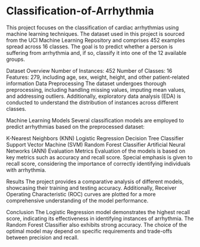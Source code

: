 # Classification-of-Arrhythmia

This project focuses on the classification of cardiac arrhythmias using machine learning techniques. The dataset used in this project is sourced from the UCI Machine Learning Repository and comprises 452 examples spread across 16 classes. The goal is to predict whether a person is suffering from arrhythmia and, if so, classify it into one of the 12 available groups.

Dataset Overview
Number of Instances: 452
Number of Classes: 16
Features: 279, including age, sex, weight, height, and other patient-related information
Data Preprocessing
The dataset undergoes thorough preprocessing, including handling missing values, imputing mean values, and addressing outliers. Additionally, exploratory data analysis (EDA) is conducted to understand the distribution of instances across different classes.

Machine Learning Models
Several classification models are employed to predict arrhythmias based on the preprocessed dataset:

K-Nearest Neighbors (KNN)
Logistic Regression
Decision Tree Classifier
Support Vector Machine (SVM)
Random Forest Classifier
Artificial Neural Networks (ANN)
Evaluation Metrics
Evaluation of the models is based on key metrics such as accuracy and recall score. Special emphasis is given to recall score, considering the importance of correctly identifying individuals with arrhythmia.

Results
The project provides a comparative analysis of different models, showcasing their training and testing accuracy. Additionally, Receiver Operating Characteristic (ROC) curves are plotted for a more comprehensive understanding of the model performance.

Conclusion
The Logistic Regression model demonstrates the highest recall score, indicating its effectiveness in identifying instances of arrhythmia. The Random Forest Classifier also exhibits strong accuracy. The choice of the optimal model may depend on specific requirements and trade-offs between precision and recall.
